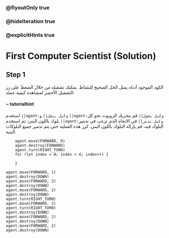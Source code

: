 ### @flyoutOnly true
### @hideIteration true
### @explicitHints true

# First Computer Scientist (Solution)

## Step 1
الكود الموجود أدناه يمثل الحل الصحيح للنشاط. يمكنك تشغيله من خلال الضغط على زر التشغيل الأخضر لمشاهدة كيفية عمله.

#### ~ tutorialhint  
استخدم ``||agent:وكيل ينقل||`` و ``||agent:وكيل يحول||`` قم بتحريك الروبوت نحو كل بلوك باللون البني. ثم استخدم ``||agent:وكيل يدمر||`` في الاتجاه الذي ترغب في تدمير البلوك فيه، قم بإزالة البلوك باللون البني. كرر هذه العملية حتى يتم تدمير جميع البلوكات البنية.

```ghost
    agent.move(FORWARD, 0)
    agent.destroy(FORWARD)
    agent.turn(RIGHT_TURN)
    for (let index = 0; index < 4; index++) {
    	
    }
```
```template
agent.move(FORWARD, 1)
agent.destroy(DOWN)
agent.move(FORWARD, 2)
agent.destroy(DOWN)
agent.move(FORWARD, 2)
agent.destroy(DOWN)
agent.turn(RIGHT_TURN)
agent.move(FORWARD, 2)
agent.turn(RIGHT_TURN)
agent.destroy(DOWN)
agent.move(FORWARD, 2)
agent.destroy(DOWN)
agent.move(FORWARD, 2)
agent.destroy(DOWN)
```
 
